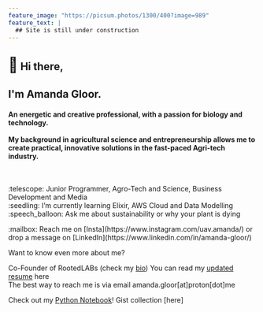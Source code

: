 ```yaml
---
feature_image: "https://picsum.photos/1300/400?image=989"
feature_text: |
  ## Site is still under construction 
---
```


<h2><span style="font-size:30px;">👋</span> Hi there,</h2>
<h2>I'm Amanda Gloor. </h2>
<h4>An energetic and creative professional, with a passion for biology and technology. <br>
<br>
My background in agricultural science and entrepreneurship allows me to create practical, innovative solutions in the fast-paced Agri-tech industry. </h4>
<br>
<p>
:telescope: Junior Programmer, Agro-Tech and Science, Business Development and Media <br>
:seedling: I’m currently learning Elixir, AWS Cloud and Data Modelling <br> 
:speech_balloon: Ask me about sustainability or why your plant is dying <br>
</p>    
:mailbox: Reach me on [Insta](https://www.instagram.com/uav.amanda/) or drop a message on [LinkedIn](https://www.linkedin.com/in/amanda-gloor/)    


Want to know even more about me? 

Co-Founder of RootedLABs (check my [bio](https://rootedlabs.org/our-project-lead/))
You can read my [updated resume](resume.md) here    
The best way to reach me is via email amanda.gloor[at]proton[dot]me   
    
    
Check out my [Python Notebook](python/python-notebook/notebook.html)!
Gist collection [here]

